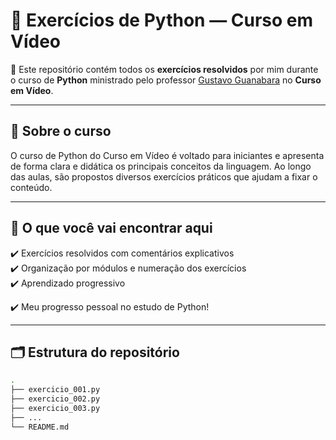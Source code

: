 # 🐍 Exercícios de Python — Curso em Vídeo

📘 Este repositório contém todos os **exercícios resolvidos** por mim durante o curso de **Python** ministrado pelo professor [Gustavo Guanabara](https://www.youtube.com/watch?v=S9uPNppGsGo&list=PLvE-ZAFRgX8hnECDn1v9HNTI71veL3oW0&index=2) no **Curso em Vídeo**.

---

## 🚀 Sobre o curso

O curso de Python do Curso em Vídeo é voltado para iniciantes e apresenta de forma clara e didática os principais conceitos da linguagem. Ao longo das aulas, são propostos diversos exercícios práticos que ajudam a fixar o conteúdo.

---

## 🧠 O que você vai encontrar aqui

✔️ Exercícios resolvidos com comentários explicativos  
✔️ Organização por módulos e numeração dos exercícios  
✔️ Aprendizado progressivo

✔️ Meu progresso pessoal no estudo de Python!

---

## 🗂️ Estrutura do repositório

```bash
.
├── exercicio_001.py
├── exercicio_002.py
├── exercicio_003.py
├── ...
└── README.md
